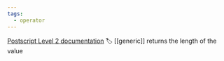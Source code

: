 ```yaml
---
tags:
  - operator
---
```

[Postscript Level 2 documentation](https://hepunx.rl.ac.uk/~adye/psdocs/ref/PSL2l.html#length)
🏷️ [[generic]]
returns the length of the value
